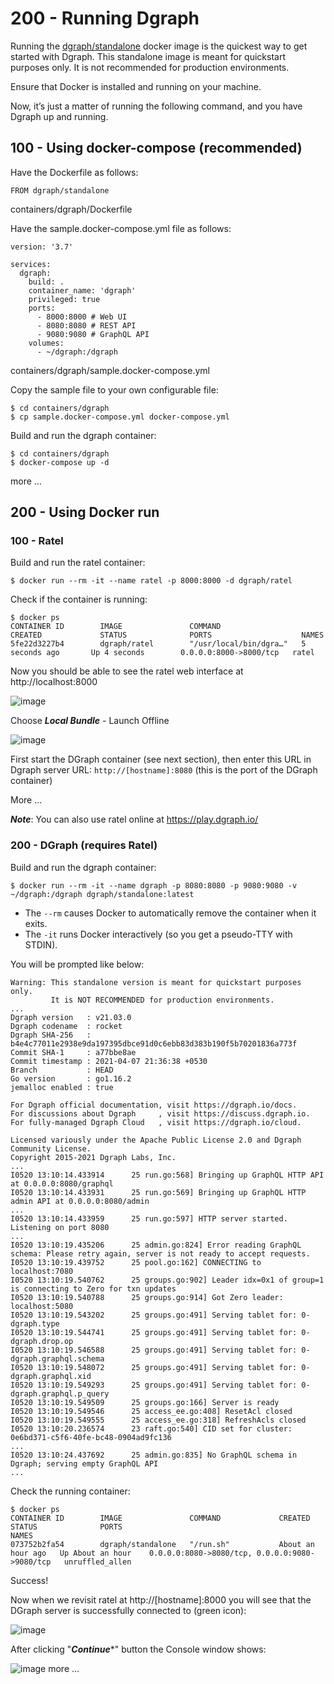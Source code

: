 # 200 - Running Dgraph

Running the [dgraph/standalone](https://hub.docker.com/r/dgraph/standalone) docker image is the quickest way to get started with Dgraph. This standalone image is meant for quickstart purposes only. It is not recommended for production environments.

Ensure that Docker is installed and running on your machine.

Now, it’s just a matter of running the following command, and you have Dgraph up and running.

## 100 - Using docker-compose (recommended)

Have the Dockerfile as follows:

```
FROM dgraph/standalone

```
containers/dgraph/Dockerfile

Have the sample.docker-compose.yml file as follows:

```
version: '3.7'

services:
  dgraph:
    build: .
    container_name: 'dgraph'
    privileged: true
    ports:
      - 8000:8000 # Web UI
      - 8080:8080 # REST API
      - 9080:9080 # GraphQL API
    volumes:
      - ~/dgraph:/dgraph
```
containers/dgraph/sample.docker-compose.yml

Copy the sample file to your own configurable file:

```
$ cd containers/dgraph
$ cp sample.docker-compose.yml docker-compose.yml
```

Build and run the dgraph container:

```
$ cd containers/dgraph
$ docker-compose up -d
```

more ...

## 200 - Using Docker run

### 100 - Ratel

Build and run the ratel container:

```
$ docker run --rm -it --name ratel -p 8000:8000 -d dgraph/ratel
```

Check if the container is running:

```
$ docker ps
CONTAINER ID        IMAGE               COMMAND                  CREATED             STATUS              PORTS                    NAMES
5fe22d3227b4        dgraph/ratel        "/usr/local/bin/dgra…"   5 seconds ago       Up 4 seconds        0.0.0.0:8000->8000/tcp   ratel
```

Now you should be able to see the ratel web interface at http://localhost:8000

![image](https://user-images.githubusercontent.com/12828104/118998575-d92a0580-b989-11eb-832f-548e0468942e.png)

Choose ***Local Bundle*** - Launch Offline

![image](https://user-images.githubusercontent.com/12828104/119002626-54d98180-b98d-11eb-9669-859ab567a883.png)

First start the DGraph container (see next section), then enter this URL in Dgraph server URL: ```http://[hostname]:8080``` (this is the port of the DGraph container)

More ...

***Note***: You can also use ratel online at https://play.dgraph.io/

### 200 - DGraph (requires Ratel)

Build and run the dgraph container:

```
$ docker run --rm -it --name dgraph -p 8080:8080 -p 9080:9080 -v ~/dgraph:/dgraph dgraph/standalone:latest
```

- The ```--rm``` causes Docker to automatically remove the container when it exits.
- The ```-it``` runs Docker interactively (so you get a pseudo-TTY with STDIN).

You will be prompted like below:

```
Warning: This standalone version is meant for quickstart purposes only.
         It is NOT RECOMMENDED for production environments.
...
Dgraph version   : v21.03.0
Dgraph codename  : rocket
Dgraph SHA-256   : b4e4c77011e2938e9da197395dbce91d0c6ebb83d383b190f5b70201836a773f
Commit SHA-1     : a77bbe8ae
Commit timestamp : 2021-04-07 21:36:38 +0530
Branch           : HEAD
Go version       : go1.16.2
jemalloc enabled : true

For Dgraph official documentation, visit https://dgraph.io/docs.
For discussions about Dgraph     , visit https://discuss.dgraph.io.
For fully-managed Dgraph Cloud   , visit https://dgraph.io/cloud.

Licensed variously under the Apache Public License 2.0 and Dgraph Community License.
Copyright 2015-2021 Dgraph Labs, Inc.
...
I0520 13:10:14.433914      25 run.go:568] Bringing up GraphQL HTTP API at 0.0.0.0:8080/graphql
I0520 13:10:14.433931      25 run.go:569] Bringing up GraphQL HTTP admin API at 0.0.0.0:8080/admin
...
I0520 13:10:14.433959      25 run.go:597] HTTP server started.  Listening on port 8080
...
I0520 13:10:19.435206      25 admin.go:824] Error reading GraphQL schema: Please retry again, server is not ready to accept requests.
I0520 13:10:19.439752      25 pool.go:162] CONNECTING to localhost:7080
I0520 13:10:19.540762      25 groups.go:902] Leader idx=0x1 of group=1 is connecting to Zero for txn updates
I0520 13:10:19.540788      25 groups.go:914] Got Zero leader: localhost:5080
I0520 13:10:19.543202      25 groups.go:491] Serving tablet for: 0-dgraph.type
I0520 13:10:19.544741      25 groups.go:491] Serving tablet for: 0-dgraph.drop.op
I0520 13:10:19.546588      25 groups.go:491] Serving tablet for: 0-dgraph.graphql.schema
I0520 13:10:19.548072      25 groups.go:491] Serving tablet for: 0-dgraph.graphql.xid
I0520 13:10:19.549293      25 groups.go:491] Serving tablet for: 0-dgraph.graphql.p_query
I0520 13:10:19.549509      25 groups.go:166] Server is ready
I0520 13:10:19.549546      25 access_ee.go:408] ResetAcl closed
I0520 13:10:19.549555      25 access_ee.go:318] RefreshAcls closed
I0520 13:10:20.236574      23 raft.go:540] CID set for cluster: 0e6bd371-c5f6-40fe-bc48-0904ad9fc136
...
I0520 13:10:24.437692      25 admin.go:835] No GraphQL schema in Dgraph; serving empty GraphQL API
...

```


Check the running container:

```
$ docker ps
CONTAINER ID        IMAGE               COMMAND             CREATED             STATUS              PORTS                                                                    NAMES
073752b2fa54        dgraph/standalone   "/run.sh"           About an hour ago   Up About an hour    0.0.0.0:8080->8080/tcp, 0.0.0.0:9080->9080/tcp   unruffled_allen
```
Success!

Now when we revisit ratel at http://[hostname]:8000 you will see that the DGraph server is successfully connected to (green icon):

![image](https://user-images.githubusercontent.com/12828104/119003136-c9acbb80-b98d-11eb-992d-44cbdcecb0aa.png)

After clicking "***Continue****" button the Console window shows:

![image](https://user-images.githubusercontent.com/12828104/119003760-463f9a00-b98e-11eb-8fb7-f03f39f63664.png)
more ...

